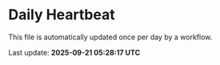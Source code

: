 # Daily Heartbeat
This file is automatically updated once per day by a workflow.

Last update: **2025-09-21 05:28:17 UTC**
